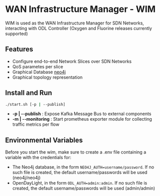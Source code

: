 # WAN Infrastructure Manager - WIM

WIM is used as the WAN Infrastructure Manager for SDN Networks, interacting with ODL Controller (Oxygen and Fluorine releases currently supported)

## Features

* Configure end-to-end Network Slices over SDN Networks
* QoS parametes per slice
* Graphical Database [neo4j](https://neo4j.com/)
* Graphical topology representation

## Install and Run

```bash
./start.sh [-p | --publish]
```

* __-p | --publish__ : Expose Kafka Message Bus to external components
* __-m | --monitoring__ : Start prometheus exporter module for collecting traffic metrics per flow

## Environmental Variables

Before you start the wim, make sure to create a .env file containing a variable with the credentials for:

* The Neo4j database, in the form `NEO4J_AUTH=username/password`. If no such file is created, the default username/passwords will be used (neo4j/neo4j)
* OpenDayLight, in the form `ODL_AUTH=admin:admin`. If no such file is created, the default username/passwords will be used (admin/admin)
